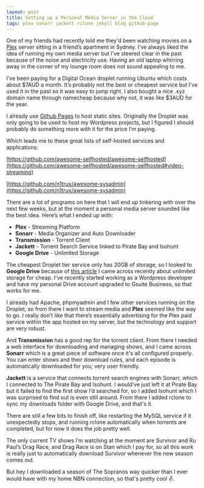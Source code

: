 ```yaml
---
layout: post
title: Setting up a Personal Media Server in the Cloud
tags: plex sonarr jackett rclone jekyll blog github-page
---
```


One of my friends had recently told me they'd been watching movies on a [Plex](https://www.plex.tv/) server sitting in a friend’s apartment in Sydney. I’ve always liked the idea of running my own media server but I’ve steered clear in the past because of the noise and electricity use. Having an old laptop whirring away in the corner of my lounge room does not sound appealing to me.

I’ve been paying for a Digital Ocean droplet running Ubuntu which costs about $7AUD a month. It’s probably not the best or cheapest service but I’ve used it in the past so it was easy to jump right. I also bought a nice .xyz domain name through namecheap because why not, it was like $3AUD for the year.

I already use [Github Pages](https://blog.mikeclark.xyz/Jekyll-Now/) to host static sites. Originally the Droplet was only going to be used to host my Wordpress projects, but I figured I should probably do something more with it for the price I’m paying.

Which leads me to these great lists of self-hosted services and applications:

[https://github.com/awesome-selfhosted/awesome-selfhosted](https://github.com/awesome-selfhosted/awesome-selfhosted#video-streaming)

[https://github.com/n1trux/awesome-sysadmin](https://github.com/n1trux/awesome-sysadmin)

  

There are a lot of programs on here that I will end up tinkering with over the next few weeks, but at the moment a personal media server sounded like the best idea. Here’s what I ended up with:

  

- **Plex** - Streaming Platform
- **Sonarr** - Media Organizer and Auto Downloader
- **Transmission** - Torrent Client
- **Jackett** - Torrent Search Service linked to Pirate Bay and Isohunt
- **Google Drive** - Unlimited Storage

The cheapest Droplet tier service only has 20GB of storage, so I looked to **Google Drive** because of [this article](https://phandroid.com/2020/05/19/how-to-get-google-drive-unlimited-storage/) I came across recently about unlimited storage for cheap. I've recently started working as a Wordpress developer and have  my personal Drive account upgraded to Gsuite Business, so that works for me.

I already had Apache, phpmyadmin and I few other services running on the Droplet, so from there I want to stream media and **Plex** seemed like the way to go. I really don’t like that there’s essentially advertising for the Plex paid service within the app hosted on my server, but the technology and support are very robust.

And **Transmission** has a good rep for the torrent client. From there I needed a web interface for downloading and managing shows, and I came across **Sonarr** which is a great piece of software once it's all configured properly. You can enter shows and their download rules, and each episode is automatically downloaded for you; very user friendly.

**Jackett** is a service that connects torrent search engines with Sonarr, which I connected to The Pirate Bay and Isohunt. I would’ve just left it at Pirate Bay but it failed to find the first show I’d searched for, so I added Isohunt which I was surprised to find out is even still around. From there I added rclone to sync my downloads folder with Google Drive, and that's it.

There are still a few bits to finish off, like restarting the MySQL service if it unexpectedly stops, and running rclone automatically when torrents are completed, but for now it does the job pretty well.

The only current TV shows I’m watching at the moment are Survivor and Ru Paul’s Drag Race, and Drag Race is on Stan which I pay for, so all this work is really just to automatically download Survivor whenever the new season comes out.

But hey I downloaded a season of The Sopranos way quicker than I ever would have with my home NBN connection, so that's pretty cool ✌️.
